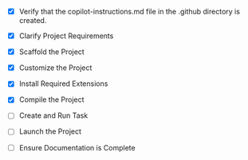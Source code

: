 <!-- Use this file to provide workspace-specific custom instructions to Copilot. For more details, visit https://code.visualstudio.com/docs/copilot/copilot-customization#_use-a-githubcopilotinstructionsmd-file -->
- [x] Verify that the copilot-instructions.md file in the .github directory is created.

- [x] Clarify Project Requirements
	<!-- Bus management system with React + Vite + Tailwind frontend, Node.js + Express + Sequelize + MySQL backend, JWT auth, role-based authorization, GPS tracking, Docker deployment -->

- [x] Scaffold the Project
	<!-- Create full-stack bus management system with backend and frontend folders -->

- [x] Customize the Project
	<!-- Implement all required features: user management, bus tracking, routes, schedules, GPS, notifications -->

- [x] Install Required Extensions
	<!-- Install necessary VS Code extensions for development -->

- [x] Compile the Project
	<!-- Install dependencies and ensure project builds correctly -->

- [ ] Create and Run Task
	<!-- Set up development tasks for both frontend and backend -->

- [ ] Launch the Project
	<!-- Set up development environment with Docker -->

- [ ] Ensure Documentation is Complete
	<!-- Complete README and documentation -->